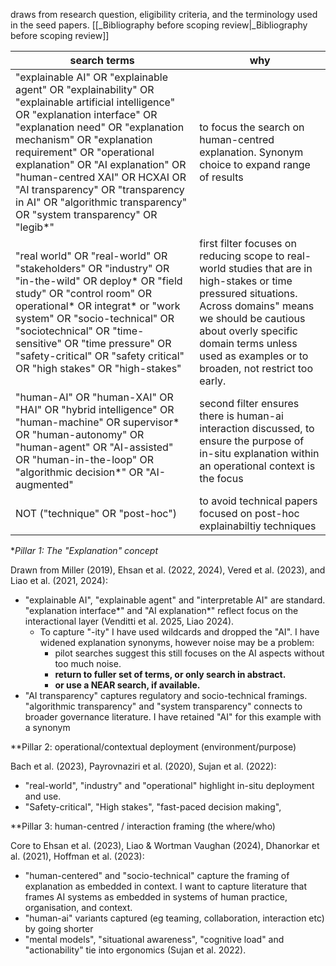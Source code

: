 draws from  research question, eligibility criteria, and  the terminology used in the seed papers. [[_Bibliography before scoping review|_Bibliography before scoping review]]

| search terms                                                                                                                                                                                                                                                                                                                                                                                                   | why                                                                                                                                                                                                                                                              |
| -------------------------------------------------------------------------------------------------------------------------------------------------------------------------------------------------------------------------------------------------------------------------------------------------------------------------------------------------------------------------------------------------------------- | ---------------------------------------------------------------------------------------------------------------------------------------------------------------------------------------------------------------------------------------------------------------- |
| "explainable AI" OR "explainable agent" OR "explainability" OR "explainable artificial intelligence" OR "explanation interface" OR "explanation need" OR "explanation mechanism" OR "explanation requirement" OR "operational explanation" OR "AI explanation" OR "human-centred XAI" OR HCXAI OR "AI transparency" OR "transparency in AI" OR "algorithmic transparency" OR "system transparency" OR "legib*" | to focus the search on human-centred explanation.  Synonym choice to expand range of results                                                                                                                                                                     |
| "real world" OR "real-world" OR "stakeholders" OR "industry" OR "in-the-wild" OR deploy* OR "field study" OR "control room" OR operational* OR integrat* or "work system" OR "socio-technical" OR "sociotechnical" OR "time-sensitive" OR "time pressure" OR "safety-critical" OR "safety critical" OR "high stakes" OR "high-stakes"                                                                          | first filter focuses on reducing scope to real-world studies that are in high-stakes or time pressured situations. Across domains" means we should be cautious about overly specific domain terms unless used as examples or to broaden, not restrict too early. |
| "human-AI" OR "human-XAI" OR "HAI" OR "hybrid intelligence" OR "human-machine" OR supervisor* OR "human-autonomy" OR "human-agent" OR "AI-assisted" OR "human-in-the-loop" OR "algorithmic decision*" OR "AI-augmented"                                                                                                                                                                                        | second filter ensures there is human-ai interaction discussed, to ensure the purpose of in-situ explanation within an operational context is the focus                                                                                                           |
| NOT ("technique" OR "post-hoc")                                                                                                                                                                                                                                                                                                                                                                                | to avoid technical papers focused on post-hoc explainabiltiy techniques                                                                                                                                                                                          |


**Pillar 1: The "Explanation" concept*

Drawn from Miller (2019), Ehsan et al. (2022, 2024), Vered et al. (2023), and Liao et al. (2021, 2024):
- "explainable AI", "explainable agent" and "interpretable AI" are standard.  "explanation interface*" and "AI explanation*" reflect focus on the interactional layer (Venditti et al. 2025, Liao 2024). 
	- To capture "-ity" I have used wildcards and dropped the "AI". I have widened explanation synonyms, however noise may be a problem:
		- pilot searches suggest this still focuses on the AI aspects without too much noise.
		- **return to fuller set of terms, or only search in abstract.**
		- **or use a NEAR search, if available.**
- "AI transparency" captures regulatory and socio-technical framings. "algorithmic transparency" and "system transparency" connects to broader governance literature.  I have retained "AI" for this example with a synonym

**Pillar 2: operational/contextual deployment (environment/purpose)

Bach et al. (2023), Payrovnaziri et al. (2020), Sujan et al. (2022):
- "real-world", "industry" and "operational" highlight in-situ deployment and use.
- "Safety-critical", "High stakes", "fast-paced decision making", 


**Pillar 3: human-centred / interaction framing (the where/who)

Core to Ehsan et al. (2023), Liao & Wortman Vaughan (2024), Dhanorkar et al. (2021), Hoffman et al. (2023):
- "human-centered" and "socio-technical" capture the framing of explanation as embedded in context.  I want to capture literature that frames AI systems as embedded in systems of human practice, organisation, and context.
- "human-ai" variants captured (eg teaming, collaboration, interaction etc) by going shorter
- "mental models", "situational awareness", "cognitive load" and "actionability" tie into ergonomics (Sujan et al. 2022).
  





